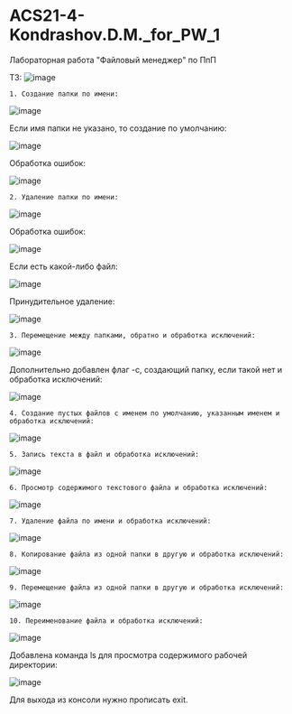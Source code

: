 # ACS21-4-Kondrashov.D.M._for_PW_1
Лабораторная работа "Файловый менеджер" по ПпП


ТЗ: ![image](https://user-images.githubusercontent.com/113033685/194346032-cb608304-af48-4ff6-80de-4e0ddc21d2a5.png)


	1. Создание папки по имени:
  
![image](https://user-images.githubusercontent.com/113033685/194346105-a2aa1374-76e2-4fae-a151-6498c732c31a.png)

Если имя папки не указано, то создание по умолчанию:

![image](https://user-images.githubusercontent.com/113033685/194346140-e7059093-a59c-4dc3-b13d-68de9b4ac975.png)

Обработка ошибок:

![image](https://user-images.githubusercontent.com/113033685/194346187-73a54470-fa07-4419-9e4b-7bba05c2e62c.png)


	2. Удаление папки по имени:

![image](https://user-images.githubusercontent.com/113033685/194346408-9e403bf3-da4d-4af8-a94d-3abf5daca9fb.png)

Обработка ошибок:

![image](https://user-images.githubusercontent.com/113033685/194346439-800fd0c7-3ade-490d-a209-5088bf17b55d.png)

Если есть какой-либо файл:

![image](https://user-images.githubusercontent.com/113033685/194346475-0a5e20bd-b181-4573-a47e-d52a2fb63f55.png)

Принудительное удаление:

![image](https://user-images.githubusercontent.com/113033685/194346505-db861190-26b5-4ae1-b908-86abd47682c1.png)


	3. Перемещение между папками, обратно и обработка исключений:

![image](https://user-images.githubusercontent.com/113033685/194346657-6d598126-72e5-48d7-9dad-2ab1a0f54b73.png)

Дополнительно добавлен флаг -c, создающий папку, если такой нет и обработка исключений:

![image](https://user-images.githubusercontent.com/113033685/194346686-6b006d13-e0a0-430a-9456-0c55ba00aa1f.png)


	4. Создание пустых файлов с именем по умолчанию, указанным именем и обработка исключений:

![image](https://user-images.githubusercontent.com/113033685/194346712-a01627e4-826c-4299-b20f-9df300833163.png)


	5. Запись текста в файл и обработка исключений:

![image](https://user-images.githubusercontent.com/113033685/194346739-373da9f2-c114-4445-beba-57582e5f63a9.png)


	6. Просмотр содержимого текстового файла и обработка исключений:

![image](https://user-images.githubusercontent.com/113033685/194346764-7b7e9111-6b0b-48b8-8249-4a863d741c1a.png)


	7. Удаление файла по имени и обработка исключений:

![image](https://user-images.githubusercontent.com/113033685/194346781-3d09f890-8062-41b6-a771-97f87a563208.png)


	8. Копирование файла из одной папки в другую и обработка исключений:

![image](https://user-images.githubusercontent.com/113033685/194346802-2d995661-f2e6-4dbb-94cb-f35c214bf3f0.png)


	9. Перемещение файла из одной папки в другую и обработка исключений:

![image](https://user-images.githubusercontent.com/113033685/194346815-2a32c736-1e79-4683-b4d9-405236e7ef1d.png)


	10. Переименование файла и обработка исключений:

![image](https://user-images.githubusercontent.com/113033685/194346835-cdb6c5e1-47a9-496d-a1e4-69d219068c19.png)


Добавлена команда ls для просмотра содержимого рабочей директории:

![image](https://user-images.githubusercontent.com/113033685/194346877-bc1b5bc5-2e7e-4cfc-8276-37ef0476ec1f.png)


Для выхода из консоли нужно прописать exit.

